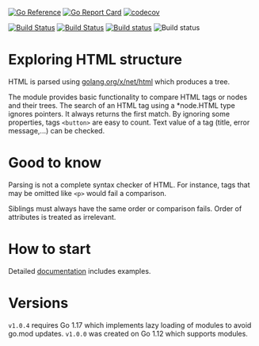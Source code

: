 [![Go Reference](https://pkg.go.dev/badge/github.com/iwdgo/htmlutils.svg)](https://pkg.go.dev/github.com/iwdgo/htmlutils)
[![Go Report Card](https://goreportcard.com/badge/github.com/iwdgo/htmlutils)](https://goreportcard.com/report/github.com/iwdgo/htmlutils)
[![codecov](https://codecov.io/gh/iWdGo/htmlutils/branch/master/graph/badge.svg)](https://codecov.io/gh/iWdGo/htmlutils)

[![Build Status](https://travis-ci.com/iWdGo/htmlutils.svg?branch=master)](https://travis-ci.com/iWdGo/htmlutils)
[![Build Status](https://api.cirrus-ci.com/github/iWdGo/htmlutils.svg)](https://cirrus-ci.com/github/iWdGo/htmlutils)
[![Build status](https://ci.appveyor.com/api/projects/status/v6ce70t0jmqgehpw?svg=true)](https://ci.appveyor.com/project/iWdGo/htmlutils)
![Build status](https://github.com/iwdgo/htmlutils/workflows/Go/badge.svg)

# Exploring HTML structure

HTML is parsed using [golang.org/x/net/html](https://godoc.org/golang.org/x/net/html) which produces a tree.

The module provides basic functionality to compare HTML tags or nodes and their trees.
The search of an HTML tag using a *node.HTML type ignores pointers.
It always returns the first match. By ignoring some properties, tags `<button>` are easy to count.
Text value of a tag (title, error message,...) can be checked.

# Good to know

Parsing is not a complete syntax checker of HTML.
For instance, tags that may be omitted like `<p>` would fail a comparison.

Siblings must always have the same order or comparison fails.
Order of attributes is treated as irrelevant.

# How to start

Detailed [documentation](https://pkg.go.dev/github.com/iwdgo/htmlutils) includes examples.

# Versions

`v1.0.4` requires Go 1.17 which implements lazy loading of modules to avoid go.mod updates.
`v1.0.0` was created on Go 1.12 which supports modules.
